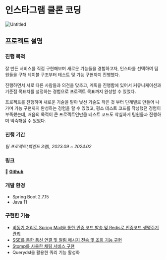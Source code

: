 # 인스타그램 클론 코딩

![Untitled](https://github.com/Instagram-clone-project-team/Instagram-clone/assets/112863029/a480a013-9599-4da3-939e-3da0f9f92b15)

## 프로젝트 설명

### 진행 목적

잘 만든 서비스를 직접 구현해보며 새로운 기능들을 경험하고자, 인스타를 선택하여 팀원들을 구해 테이블 구조부터 테스트 및 기능 구현까지 진행했다. 

진행하면서 서로 다른 사람들과 의견을 맞추고, 계획을 진행함에 있어서 커뮤니케이션과 기준점 목표치를 설정하는 경험으로 프로젝트 목표까지 완성할 수 있었다.

프로젝트를 진행하며 새로운 기술을 맡아 낯선 기술도 작은 것 부터 단계별로 만들어 나가며 기능 구현까지 완성하는 경험을 할 수 있었고, 평소 테스트 코드를 작성했던 경험이 부족했는데, 배움의 목적이 큰 프로젝트인만큼 테스트 코드도 착실하게 팀원들과 진행하며 익숙해질 수 있었다.

### 진행 기간

*팀 프로젝트(백엔드 3명), 2023.09 ~ 2024.02*

### 링크

📎 **[Github](https://github.com/Instagram-clone-project-team/Instagram-clone)** 

### 개발 환경

- Spring Boot 2.7.15
- Java 11

### 구현한 기능

- [비동기 처리로 Spring Mail을 통한 인증 코드 발송 및 Redis로  인증코드 생명주기 관리](이메일인증/이메일인증.md)
- [SSE를 통한 통신 연결 및 알림 메시지 전송 및 조회 기능 구현](알림기능/통신방법.md)
- [Stomp를 사용한 채팅 서비스 구현](채팅기능/기술채택.md)
- Querydsl을 활용한 쿼리 기능 활성화

